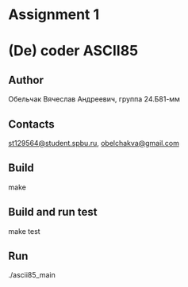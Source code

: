 # Assignment 1
# (De) coder ASCII85
## Author
Обельчак Вячеслав Андреевич, группа 24.Б81-мм
## Contacts
st129564@student.spbu.ru, obelchakva@gmail.com
## Build
make
## Build and run test
make test
## Run
./ascii85_main
